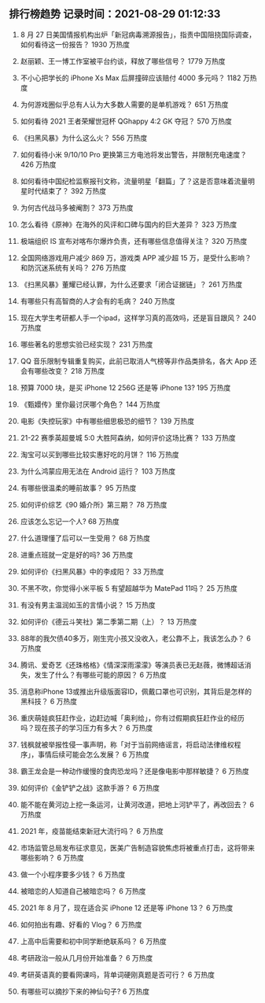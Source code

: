 
## 排行榜趋势 记录时间：2021-08-29 01:12:33
  
  1. 8 月 27 日美国情报机构出炉「新冠病毒溯源报告」，指责中国阻挠国际调查，如何看待这一份报告？ 1930 万热度
    
  2. 赵丽颖、王一博工作室被平台约谈，释放了哪些信号？ 1779 万热度
    
  3. 不小心把学长的 iPhone Xs Max 后屏撞碎应该赔付 4000 多元吗？ 1182 万热度
    
  4. 为何游戏圈似乎总有人认为大多数人需要的是单机游戏？ 651 万热度
    
  5. 如何看待 2021 王者荣耀世冠杯 QGhappy 4:2 GK 夺冠？ 570 万热度
    
  6. 《扫黑风暴》为什么这么火？ 556 万热度
    
  7. 如何看待小米 9/10/10 Pro 更换第三方电池将发出警告，并限制充电速度？ 426 万热度
    
  8. 如何看待中国纪检监察报刊文称，流量明星「翻篇」了？这是否意味着流量明星时代结束了？ 392 万热度
    
  9. 为何古代战马多被阉割？ 373 万热度
    
  10. 怎么看待《原神》在海外的风评和口碑与国内的巨大差异？ 323 万热度
    
  11. 极端组织 IS 宣布对喀布尔爆炸负责，还有哪些信息值得关注？ 320 万热度
    
  12. 全国网络游戏用户减少 869 万，游戏类 APP 减少超 15 万，是受什么影响？和防沉迷系统有关吗？ 276 万热度
    
  13. 《扫黑风暴》董耀已经认罪，为什么还要求「闭合证据链」？ 261 万热度
    
  14. 有哪些只有高智商的人才会有的毛病？ 240 万热度
    
  15. 现在大学生考研都人手一个ipad，这样学习真的高效吗，还是盲目跟风？ 240 万热度
    
  16. 哪些著名的思想实验已经实现？ 231 万热度
    
  17. QQ 音乐限制专辑重复购买，此前已取消人气榜等非作品类排名，各大 App 还会有哪些改变？ 218 万热度
    
  18. 预算 7000 块，是买 iPhone 12  256G 还是等 iPhone 13? 195 万热度
    
  19. 《甄嬛传》里你最讨厌哪个角色？ 144 万热度
    
  20. 电影《失控玩家》中有哪些细思极恐的细节？ 139 万热度
    
  21. 21-22 赛季英超曼城 5:0 大胜阿森纳，如何评价这场比赛？ 133 万热度
    
  22. 淘宝可以买到哪些比较实惠好吃的月饼？ 116 万热度
    
  23. 为什么鸿蒙应用无法在 Android 运行？ 103 万热度
    
  24. 有哪些很温柔的睡前故事？ 95 万热度
    
  25. 如何评价综艺《90 婚介所》第三期？ 78 万热度
    
  26. 应该怎么忘记一个人? 68 万热度
    
  27. 什么道理懂了后可以一生受用？ 68 万热度
    
  28. 进重点班就一定是好的吗? 36 万热度
    
  29. 如何评价《扫黑风暴》中的李成阳？ 33 万热度
    
  30. 不黑不吹，你觉得小米平板 5 有望超越华为 MatePad 11吗？ 25 万热度
    
  31. 有没有男主温润如玉的言情小说？ 15 万热度
    
  32. 如何评价《德云斗笑社》第二季第二期（上）？ 13 万热度
    
  33. 88年的我欠债40多万，刚生完小孩又没收入，老公靠不上，我该怎么办？ 6 万热度
    
  34. 腾讯、爱奇艺《还珠格格》《情深深雨濛濛》等演员表已无赵薇，微博超话消失，发生了什么？有哪些可能的原因？ 6 万热度
    
  35. 消息称iPhone 13或推出升级版面容ID，佩戴口罩也可识别，其背后是怎样的黑科技？ 6 万热度
    
  36. 重庆萌娃疯狂赶作业，边赶边喊「奥利给」，你有过假期疯狂赶作业的经历吗？现在孩子的学习压力有多大？ 6 万热度
    
  37. 钱枫就被举报性侵一事声明，称「对于当前网络谣言，将启动法律维权程序」，事情后续可能会怎么发展？ 6 万热度
    
  38. 霸王龙会是一种动作缓慢的食肉恐龙吗？还是像电影中那样敏捷？ 6 万热度
    
  39. 如何评价《金铲铲之战》这款手游？ 6 万热度
    
  40. 能不能在黄河边上挖一条运河，让黄河改道，把地上河铲平了，再改回去？ 6 万热度
    
  41. 2021 年，疫苗能结束新冠大流行吗？ 6 万热度
    
  42. 市场监管总局发布征求意见，医美广告制造容貌焦虑将被重点打击，这将带来哪些影响？ 6 万热度
    
  43. 做一个小程序要多少钱？ 6 万热度
    
  44. 被暗恋的人知道自己被暗恋吗？ 6 万热度
    
  45. 2021 年 8 月了，现在适合买 iPhone 12 还是等 iPhone 13？ 6 万热度
    
  46. 如何拍出有趣、好看的 Vlog？ 6 万热度
    
  47. 上高中后需要和初中同学断绝联系吗？ 6 万热度
    
  48. 考研政治一般从几月份开始准备？ 6 万热度
    
  49. 考研英语真的要看网课吗，背单词硬刚真题是否可行？ 6 万热度
    
  50. 有哪些可以摘抄下来的神仙句子? 6 万热度
    